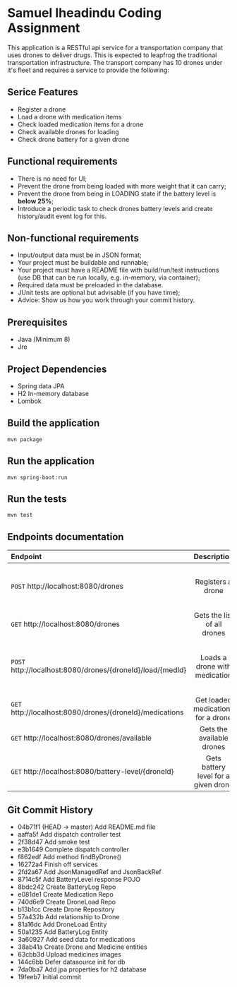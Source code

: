 # Samuel Iheadindu Coding Assignment

This application is a RESTful api service for a transportation company that uses drones to deliver drugs. This is expected to leapfrog the traditional transportation infrastructure.
The transport company has 10 drones under it's fleet and requires a service to provide the following:

## Serice Features

- Register a drone
- Load a drone with medication items
- Check loaded medication items for a drone
- Check available drones for loading
- Check drone battery for a given drone

## Functional requirements

- There is no need for UI;
- Prevent the drone from being loaded with more weight that it can carry;
- Prevent the drone from being in LOADING state if the battery level is **below 25%**;
- Introduce a periodic task to check drones battery levels and create history/audit event log for this.

## Non-functional requirements

- Input/output data must be in JSON format;
- Your project must be buildable and runnable;
- Your project must have a README file with build/run/test instructions (use DB that can be run locally, e.g. in-memory, via container);
- Required data must be preloaded in the database.
- JUnit tests are optional but advisable (if you have time);
- Advice: Show us how you work through your commit history.

## Prerequisites

- Java (Minimum 8)
- Jre

## Project Dependencies

- Spring data JPA
- H2 In-memory database
- Lombok

## Build the application

```
mvn package
```

## Run the application

```
mvn spring-boot:run
```

## Run the tests

```
mvn test
```

## Endpoints documentation

| Endpoint                                                   |             Description              |                                                                                                          Sample Payload |
| :--------------------------------------------------------- | :----------------------------------: | ----------------------------------------------------------------------------------------------------------------------: |
| `POST` http://localhost:8080/drones                        |          Registers a drone           |  `{"serialNumber": "SXOIDLKDLSKAD", "model": "Cruiserweight","weightLimit": 500,"batteryCapacity": 100,"state": "IDLE"} |
| `GET` http://localhost:8080/drones                         |     Gets the list of all drones      |                                                                                                                      NA |
| `POST` http://localhost:8080/drones/{droneId}/load/{medId} |    Loads a drone with medication     | {"serialNumber": "SXOIDLKDLSKAD","model": "Cruiserweight", "weightLimit": 500, "batteryCapacity": 100, "state": "IDLE"} |
| `GET` http://localhost:8080/drones/{droneId}/medications   |  Get loaded medications for a drone  |                                                                                                                      NA |
| `GET` http://localhost:8080/drones/available               |      Gets the available drones       |                                                                                                                      NA |
| `GET` http://localhost:8080/battery-level/{droneId}        | Gets battery level for a given drone |                                                                                                                      NA |

## Git Commit History

- 04b71f1 (HEAD -> master) Add README.md file
- aaffa5f Add dispatch controller test
- 2f38d47 Add smoke test
- e3b1649 Complete dispatch controller
- f862edf Add method findByDrone()
- 16272a4 Finish off services
- 2fd2a67 Add JsonManagedRef and JsonBackRef
- 8714c5f Add BatteryLevel response POJO
- 8bdc242 Create BatteryLog Repo
- e081de1 Create Medication Repo
- 740d6e9 Create DroneLoad Repo
- b13b1cc Create Drone Repository
- 57a432b Add relationship to Drone
- 81a16dc Add DroneLoad Entity
- 50a1235 Add BatteryLog Entity
- 3a60927 Add seed data for medications
- 38ab41a Create Drone and Medicine entities
- 63cbb3d Upload medicines images
- 144c6bb Defer datasource init for db
- 7da0ba7 Add jpa properties for h2 database
- 19feeb7 Initial commit
